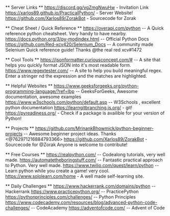 ** Server Links **
https://discord.gg/vgZmgNwuHw - Invitation Link
https://xarlos89.github.io/PracticalPython/ - Server Website!
https://github.com/Xarlos89/ZorakBot - Sourcecode for Zorak

** Cheat Sheet / Quick Reference **
https://overapi.com/python -- A Quick reference python cheatsheet. Very handy to have nearby.
https://docs.python.org/3/py-modindex.html -- Official Python Docs
https://github.com/Red-xcv420/Selenium_Docs -- A community made Selenium Quick reference guide! Thanks @the real red xcv#1472 

** Cool Tools **
https://jsonformatter.curiousconcept.com/# --  A site that helps you quickly format JSON into it's most readable form. 
https://www.regextester.com/ -- A site to help you build meaningful regex. Enter a stringer nd the expression and the matches are highlighted. 

** Helpful Websites **
https://www.geeksforgeeks.org/python-programming-language/?ref=lbp -- GeeksForGeeks, Awesome documentation, awesome examples
https://www.w3schools.com/python/default.asp -- W3Schools , excellent python documentation
https://learngitbranching.js.org/ - git!
https://pyreadiness.org/ - Check if a package is availible for your version of Python!



** Projects **
https://github.com/MrinankBhowmick/python-beginner-projects -- Awesome beginner project ideas. Thanks <@762971216884793366> 
https://github.com/Xarlos89/ZorakBot - Sourcecode for @Zorak Anyone is welcome to contribute!

** Free Courses **
https://realpython.com/ -- Codealong tutorials, very well made.
https://automatetheboringstuff.com/ -- Fantastic practical approach to Python. Very well made.
https://www.twilio.com/quest/learn/python -- Learn python while you create a game! very cool.
https://www.sololearn.com/home - A well made self-learning site. 

** Daily Challenges **
https://www.hackerrank.com/domains/python -- Hackerrank
https://www.practicepython.org/ -- PracticePython
https://pythonprinciples.com/challenges/ -- Python Principles
https://www.codecademy.com/resources/blog/advanced-python-code-challenges/ -- CodeAcademy
https://adventofcode.com/ -- Advent of Code







